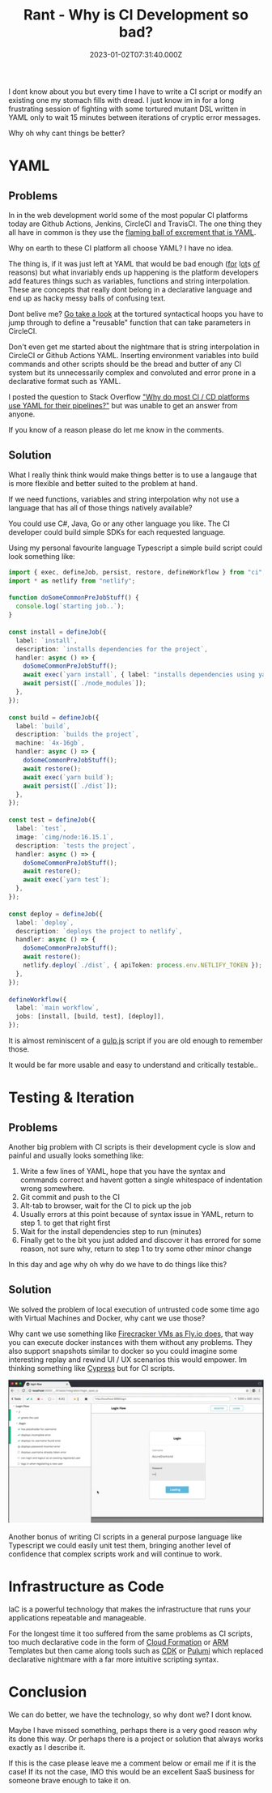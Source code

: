 ﻿---
coverImage: ./header.jpg
date: '2023-01-02T07:31:40.000Z'
tags:
  - CircleCI
  - Jenkins
  - Github
  - Coding
  - Programmer
  - CI
title: Rant - Why is CI Development so bad?
---

I dont know about you but every time I have to write a CI script or modify an existing one my stomach fills with dread. I just know im in for a long frustrating session of fighting with some tortured mutant DSL written in YAML only to wait 15 minutes between iterations of cryptic error messages.

Why oh why cant things be better?

# YAML

## Problems

In in the web development world some of the most popular CI platforms today are Github Actions, Jenkins, CircleCI and TravisCI. The one thing they all have in common is they use the [flaming ball of excrement that is YAML](https://noyaml.com/).

Why on earth to these CI platform all choose YAML? I have no idea.

The thing is, if it was just left at YAML that would be bad enough ([for](https://noyaml.com/) l[ot](https://news.ycombinator.com/item?id=26234260#:~:text=YAML%20is%20one%20of%20the,of%20various%20line%2Dendingness'.)s [of](https://sehun.me/why-you-hate-yaml-and-how-to-tackle-it-3e8471cf1ca8) reasons) but what invariably ends up happening is the platform developers add features things such as variables, functions and string interpolation. These are concepts that really dont belong in a declarative language and end up as hacky messy balls of confusing text.

Dont belive me? [Go take a look](https://circleci.com/docs/reusing-config/#authoring-reusable-commands) at the tortured syntactical hoops you have to jump through to define a "reusable" function that can take parameters in CircleCI.

Don't even get me started about the nightmare that is string interpolation in CircleCI or Github Actions YAML. Inserting environment variables into build commands and other scripts should be the bread and butter of any CI system but its unnecessarily complex and convoluted and error prone in a declarative format such as YAML.

I posted the question to Stack Overflow ["Why do most CI / CD platforms use YAML for their pipelines?"](https://stackoverflow.com/questions/73424263/why-do-most-ci-cd-platforms-use-yaml-for-their-pipelines) but was unable to get an answer from anyone.

If you know of a reason please do let me know in the comments.

## Solution

What I really think think would make things better is to use a langauge that is more flexible and better suited to the problem at hand.

If we need functions, variables and string interpolation why not use a language that has all of those things natively available?

You could use C#, Java, Go or any other language you like. The CI developer could build simple SDKs for each requested language.

Using my personal favourite language Typescript a simple build script could look something like:

```ts
import { exec, defineJob, persist, restore, defineWorkflow } from "ci";
import * as netlify from "netlify";

function doSomeCommonPreJobStuff() {
  console.log(`starting job..`);
}

const install = defineJob({
  label: `install`,
  description: `installs dependencies for the project`,
  handler: async () => {
    doSomeCommonPreJobStuff();
    await exec(`yarn install`, { label: "installs dependencies using yarn" });
    await persist([`./node_modules`]);
  },
});

const build = defineJob({
  label: `build`,
  description: `builds the project`,
  machine: `4x-16gb`,
  handler: async () => {
    doSomeCommonPreJobStuff();
    await restore();
    await exec(`yarn build`);
    await persist([`./dist`]);
  },
});

const test = defineJob({
  label: `test`,
  image: `cimg/node:16.15.1`,
  description: `tests the project`,
  handler: async () => {
    doSomeCommonPreJobStuff();
    await restore();
    await exec(`yarn test`);
  },
});

const deploy = defineJob({
  label: `deploy`,
  description: `deploys the project to netlify`,
  handler: async () => {
    doSomeCommonPreJobStuff();
    await restore();
    netlify.deploy(`./dist`, { apiToken: process.env.NETLIFY_TOKEN });
  },
});

defineWorkflow({
  label: `main workflow`,
  jobs: [install, [build, test], [deploy]],
});
```

It is almost reminiscent of a [gulp.js](https://gulpjs.com/) script if you are old enough to remember those.

It would be far more usable and easy to understand and critically testable..

# Testing & Iteration

## Problems

Another big problem with CI scripts is their development cycle is slow and painful and usually looks something like:

1. Write a few lines of YAML, hope that you have the syntax and commands correct and havent gotten a single whitespace of indentation wrong somewhere.
2. Git commit and push to the CI
3. Alt-tab to browser, wait for the CI to pick up the job
4. Usually errors at this point because of syntax issue in YAML, return to step 1. to get that right first
5. Wait for the install dependencies step to run (minutes)
6. Finally get to the bit you just added and discover it has errored for some reason, not sure why, return to step 1 to try some other minor change

In this day and age why oh why do we have to do things like this?

## Solution

We solved the problem of local execution of untrusted code some time ago with Virtual Machines and Docker, why cant we use those?

Why cant we use something like [Firecracker VMs as Fly.io does](https://fly.io/docs/reference/architecture/#microvms), that way you can execute docker instances with them without any problems. They also support snapshots similar to docker so you could imagine some interesting replay and rewind UI / UX scenarios this would empower. Im thinking something like [Cypress](https://www.cypress.io/) but for CI scripts.

![](./cypress.png)

Another bonus of writing CI scripts in a general purpose language like Typescript we could easily unit test them, bringing another level of confidence that complex scripts work and will continue to work.

# Infrastructure as Code

IaC is a powerful technology that makes the infrastructure that runs your applications repeatable and manageable.

For the longest time it too suffered from the same problems as CI scripts, too much declarative code in the form of [Cloud Formation](https://aws.amazon.com/cloudformation/) or [ARM](https://learn.microsoft.com/en-us/azure/azure-resource-manager/resource-group-overview#template-deployment) Templates but then came along tools such as [CDK](https://docs.aws.amazon.com/cdk/v2/guide/home.html) or [Pulumi](https://www.pulumi.com/) which replaced declarative nightmare with a far more intuitive scripting syntax.

# Conclusion

We can do better, we have the technology, so why dont we? I dont know.

Maybe I have missed something, perhaps there is a very good reason why its done this way. Or perhaps there is a project or solution that always works exactly as I describe it.

If this is the case please leave me a comment below or email me if it is the case! If its not the case, IMO this would be an excellent SaaS business for someone brave enough to take it on.
